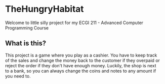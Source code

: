 # TheHungryHabitat

Welcome to little silly project for my ECGI 211 - Advanced Computer Programming Course

## What is this?

This project is a game where you play as a cashier. You have to keep track of the sales and change the money back to the customer if they overpaid or reject the order if they don't have enough money. Luckily, the shop is next to a bank, so you can always change the coins and notes to any amount if you need to.
